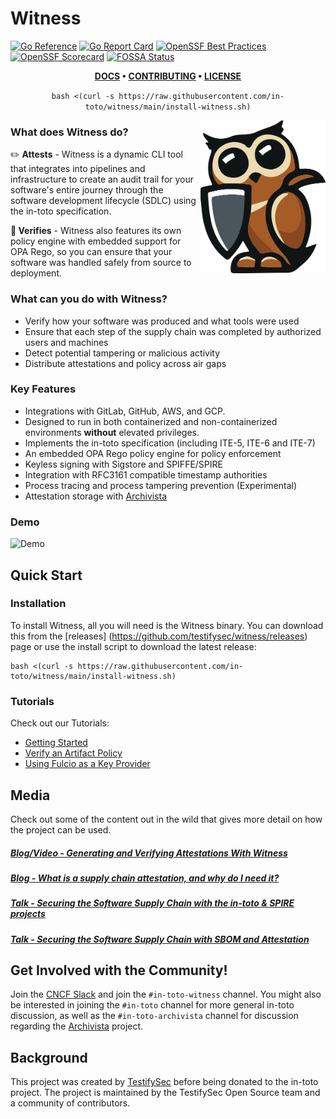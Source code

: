 # Witness
[![Go Reference](https://pkg.go.dev/badge/github.com/in-toto/witness.svg)](https://pkg.go.dev/github.com/in-toto/witness) [![Go Report Card](https://goreportcard.com/badge/github.com/in-toto/witness)](https://goreportcard.com/report/github.com/in-toto/witness) [![OpenSSF Best Practices](https://www.bestpractices.dev/projects/8164/badge)](https://www.bestpractices.dev/projects/8164) [![OpenSSF Scorecard](https://api.securityscorecards.dev/projects/github.com/in-toto/witness/badge)](https://securityscorecards.dev/viewer/?uri=github.com/in-toto/witness) [![FOSSA Status](https://app.fossa.com/api/projects/custom%2B41709%2Fgithub.com%2Fin-toto%2Fwitness.svg?type=shield&issueType=license)](https://app.fossa.com/projects/custom%2B41709%2Fgithub.com%2Fin-toto%2Fwitness?ref=badge_shield&issueType=license)

<center>

**[DOCS](https://witness.dev) •
[CONTRIBUTING](/CONTRIBUTING.md) •
[LICENSE](/LICENSE)**

`bash <(curl -s https://raw.githubusercontent.com/in-toto/witness/main/install-witness.sh)`
</center>

<img src="https://raw.githubusercontent.com/in-toto/witness/main/docs/assets/logo.png" align="right"
     alt="Witness project logo" width="200"></img>

### What does Witness do?
✏️ **Attests** - <span class="tip-text">Witness is a dynamic CLI tool that integrates into pipelines and infrastructure to create an
audit trail for your software's entire journey through the software development lifecycle (SDLC) using the in-toto specification.</span>

**🧐 Verifies** - <span class="tip-text">Witness also features its own policy engine with embedded support for OPA Rego, so you can
ensure that your software was handled safely from source to deployment.</span>

### What can you do with Witness?
- Verify how your software was produced and what tools were used
- Ensure that each step of the supply chain was completed by authorized users and machines
- Detect potential tampering or malicious activity
- Distribute attestations and policy across air gaps

### Key Features
 - Integrations with GitLab, GitHub, AWS, and GCP.
 - Designed to run in both containerized and non-containerized environments **without** elevated privileges.
 - Implements the in-toto specification (including ITE-5, ITE-6 and ITE-7)
 - An embedded OPA Rego policy engine for policy enforcement
 - Keyless signing with Sigstore and SPIFFE/SPIRE
 - Integration with RFC3161 compatible timestamp authorities
 - Process tracing and process tampering prevention (Experimental)
- Attestation storage with [Archivista](https://github.com/in-toto/archivista)

### Demo
![Demo][demo]

## Quick Start

### Installation
To install Witness, all you will need is the Witness binary. You can download this from the [releases]
(https://github.com/testifysec/witness/releases) page or use the install script to download the
latest release:
```
bash <(curl -s https://raw.githubusercontent.com/in-toto/witness/main/install-witness.sh)
```

### Tutorials
Check out our Tutorials:

- [Getting Started](docs/tutorials/getting-started.md)
- [Verify an Artifact Policy](docs/tutorials/artifact-policy.md)
- [Using Fulcio as a Key Provider](docs/tutorials/artifact-policy.md)

## Media
Check out some of the content out in the wild that gives more detail on how the project can be used.

##### [Blog/Video - Generating and Verifying Attestations With Witness](https://www.testifysec.com/blog/attestations-with-witness/)
##### [Blog - What is a supply chain attestation, and why do I need it?](https://www.testifysec.com/blog/what-is-a-supply-chain-attestation/)
##### [Talk - Securing the Software Supply Chain with the in-toto & SPIRE projects](https://www.youtube.com/watch?v=4lFbdkB62QI)
##### [Talk - Securing the Software Supply Chain with SBOM and Attestation](https://www.youtube.com/watch?v=wX6aTZfpJv0)

## Get Involved with the Community!
Join the [CNCF Slack](https://slack.cncf.io/) and join the `#in-toto-witness` channel. You might also be interested in joining the `#in-toto` channel for more general in-toto discussion, as well as
the `#in-toto-archivista` channel for discussion regarding the [Archivista](https://github.com/in-toto/archivista) project.

## Background
This project was created by [TestifySec](https://www.testifysec.com/) before being donated to the in-toto project. The project is maintained by the TestifySec Open Source team and a community of contributors.

[demo]: https://raw.githubusercontent.com/in-toto/witness/main/docs/assets/demo.gif "Demo"
